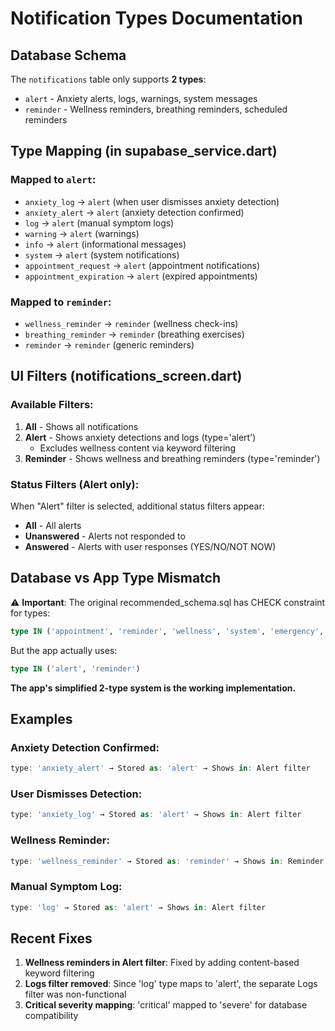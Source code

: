 # Notification Types Documentation

## Database Schema

The `notifications` table only supports **2 types**:

- `alert` - Anxiety alerts, logs, warnings, system messages
- `reminder` - Wellness reminders, breathing reminders, scheduled reminders

## Type Mapping (in supabase_service.dart)

### Mapped to `alert`:

- `anxiety_log` → `alert` (when user dismisses anxiety detection)
- `anxiety_alert` → `alert` (anxiety detection confirmed)
- `log` → `alert` (manual symptom logs)
- `warning` → `alert` (warnings)
- `info` → `alert` (informational messages)
- `system` → `alert` (system notifications)
- `appointment_request` → `alert` (appointment notifications)
- `appointment_expiration` → `alert` (expired appointments)

### Mapped to `reminder`:

- `wellness_reminder` → `reminder` (wellness check-ins)
- `breathing_reminder` → `reminder` (breathing exercises)
- `reminder` → `reminder` (generic reminders)

## UI Filters (notifications_screen.dart)

### Available Filters:

1. **All** - Shows all notifications
2. **Alert** - Shows anxiety detections and logs (type='alert')
   - Excludes wellness content via keyword filtering
3. **Reminder** - Shows wellness and breathing reminders (type='reminder')

### Status Filters (Alert only):

When "Alert" filter is selected, additional status filters appear:

- **All** - All alerts
- **Unanswered** - Alerts not responded to
- **Answered** - Alerts with user responses (YES/NO/NOT NOW)

## Database vs App Type Mismatch

⚠️ **Important**: The original recommended_schema.sql has CHECK constraint for types:

```sql
type IN ('appointment', 'reminder', 'wellness', 'system', 'emergency', 'medication')
```

But the app actually uses:

```sql
type IN ('alert', 'reminder')
```

**The app's simplified 2-type system is the working implementation.**

## Examples

### Anxiety Detection Confirmed:

```dart
type: 'anxiety_alert' → Stored as: 'alert' → Shows in: Alert filter
```

### User Dismisses Detection:

```dart
type: 'anxiety_log' → Stored as: 'alert' → Shows in: Alert filter
```

### Wellness Reminder:

```dart
type: 'wellness_reminder' → Stored as: 'reminder' → Shows in: Reminder filter
```

### Manual Symptom Log:

```dart
type: 'log' → Stored as: 'alert' → Shows in: Alert filter
```

## Recent Fixes

1. **Wellness reminders in Alert filter**: Fixed by adding content-based keyword filtering
2. **Logs filter removed**: Since 'log' type maps to 'alert', the separate Logs filter was non-functional
3. **Critical severity mapping**: 'critical' mapped to 'severe' for database compatibility

